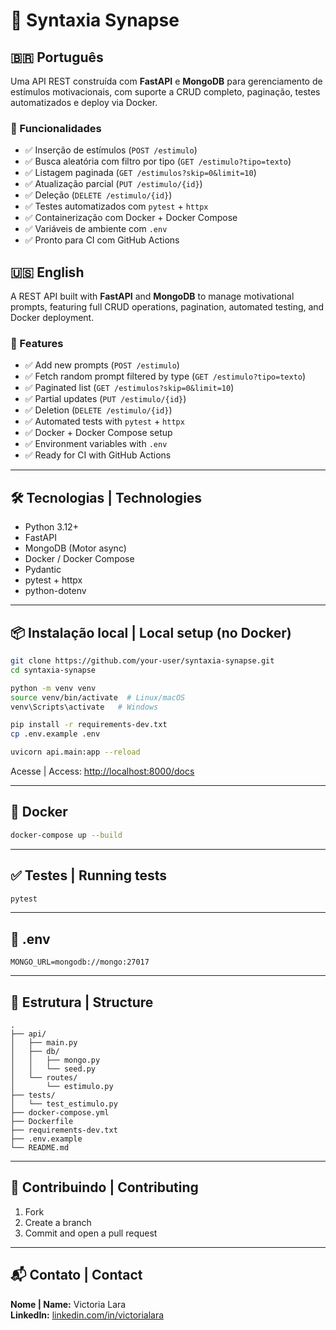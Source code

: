 # 🧠 Syntaxia Synapse

## 🇧🇷 Português

Uma API REST construída com **FastAPI** e **MongoDB** para gerenciamento de estímulos motivacionais, com suporte a CRUD completo, paginação, testes automatizados e deploy via Docker.

### 🚀 Funcionalidades

- ✅ Inserção de estímulos (`POST /estimulo`)
- ✅ Busca aleatória com filtro por tipo (`GET /estimulo?tipo=texto`)
- ✅ Listagem paginada (`GET /estimulos?skip=0&limit=10`)
- ✅ Atualização parcial (`PUT /estimulo/{id}`)
- ✅ Deleção (`DELETE /estimulo/{id}`)
- ✅ Testes automatizados com `pytest` + `httpx`
- ✅ Containerização com Docker + Docker Compose
- ✅ Variáveis de ambiente com `.env`
- ✅ Pronto para CI com GitHub Actions

## 🇺🇸 English

A REST API built with **FastAPI** and **MongoDB** to manage motivational prompts, featuring full CRUD operations, pagination, automated testing, and Docker deployment.

### 🚀 Features

- ✅ Add new prompts (`POST /estimulo`)
- ✅ Fetch random prompt filtered by type (`GET /estimulo?tipo=texto`)
- ✅ Paginated list (`GET /estimulos?skip=0&limit=10`)
- ✅ Partial updates (`PUT /estimulo/{id}`)
- ✅ Deletion (`DELETE /estimulo/{id}`)
- ✅ Automated tests with `pytest` + `httpx`
- ✅ Docker + Docker Compose setup
- ✅ Environment variables with `.env`
- ✅ Ready for CI with GitHub Actions

---

## 🛠️ Tecnologias | Technologies

- Python 3.12+
- FastAPI
- MongoDB (Motor async)
- Docker / Docker Compose
- Pydantic
- pytest + httpx
- python-dotenv

---

## 📦 Instalação local | Local setup (no Docker)

```bash
git clone https://github.com/your-user/syntaxia-synapse.git
cd syntaxia-synapse

python -m venv venv
source venv/bin/activate  # Linux/macOS
venv\Scripts\activate   # Windows

pip install -r requirements-dev.txt
cp .env.example .env

uvicorn api.main:app --reload
```

Acesse | Access: [http://localhost:8000/docs](http://localhost:8000/docs)

---

## 🐳 Docker

```bash
docker-compose up --build
```

---

## ✅ Testes | Running tests

```bash
pytest
```

---

## 🧪 .env

```dotenv
MONGO_URL=mongodb://mongo:27017
```

---

## 📂 Estrutura | Structure

```
.
├── api/
│   ├── main.py
│   ├── db/
│   │   ├── mongo.py
│   │   └── seed.py
│   └── routes/
│       └── estimulo.py
├── tests/
│   └── test_estimulo.py
├── docker-compose.yml
├── Dockerfile
├── requirements-dev.txt
├── .env.example
└── README.md
```

---

## 👥 Contribuindo | Contributing

1. Fork
2. Create a branch
3. Commit and open a pull request

---

## 📬 Contato | Contact

**Nome | Name:** Victoria Lara  
**LinkedIn:** [linkedin.com/in/victorialara](https://www.linkedin.com/in/victorialara)